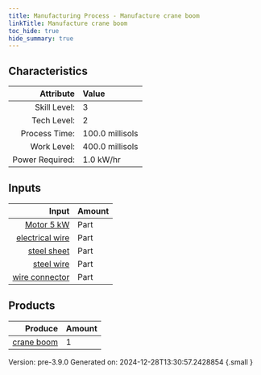 ```yaml
---
title: Manufacturing Process - Manufacture crane boom
linkTitle: Manufacture crane boom
toc_hide: true
hide_summary: true
---
```



## Characteristics

| Attribute      | Value |
|--------:|:------|
|Skill Level:|3|
|Tech Level:|2|
|Process Time:|100.0 millisols|
|Work Level:|400.0 millisols|
|Power Required:|1.0 kW/hr|

## Inputs

| Input      | Amount |
|--------:|:------|
|[Motor 5 kW](/docs/definitions/part/motor-5-kw)|Part|1|
|[electrical wire](/docs/definitions/part/electrical-wire)|Part|2|
|[steel sheet](/docs/definitions/part/steel-sheet)|Part|4|
|[steel wire](/docs/definitions/part/steel-wire)|Part|5|
|[wire connector](/docs/definitions/part/wire-connector)|Part|2|

## Products


| Produce      | Amount |
|--------:|:------|
|[crane boom](/docs/definitions/part/crane-boom)|1|


Version: pre-3.9.0 Generated on: 2024-12-28T13:30:57.2428854
{.small }

